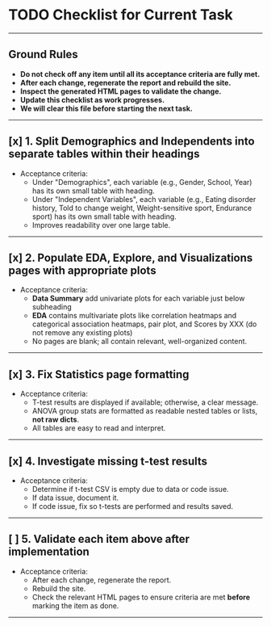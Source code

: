 # TODO Checklist for Current Task

---

## Ground Rules

- **Do not check off any item until all its acceptance criteria are fully met.**
- **After each change, regenerate the report and rebuild the site.**
- **Inspect the generated HTML pages to validate the change.**
- **Update this checklist as work progresses.**
- **We will clear this file before starting the next task.**

---

## [x] 1. Split Demographics and Independents into separate tables **within** their headings

- Acceptance criteria:
  - Under "Demographics", each variable (e.g., Gender, School, Year) has its own small table with heading.
  - Under "Independent Variables", each variable (e.g., Eating disorder history, Told to change weight, Weight-sensitive sport, Endurance sport) has its own small table with heading.
  - Improves readability over one large table.

---

## [x] 2. Populate EDA, Explore, and Visualizations pages with appropriate plots

- Acceptance criteria:
  - **Data Summary** add univariate plots for each variable just below subheading
  - **EDA** contains multivariate plots like correlation heatmaps and categorical association heatmaps, pair plot, and Scores by XXX (do not remove any existing plots)
  - No pages are blank; all contain relevant, well-organized content.

---

## [x] 3. Fix Statistics page formatting

- Acceptance criteria:
  - T-test results are displayed if available; otherwise, a clear message.
  - ANOVA group stats are formatted as readable nested tables or lists, **not raw dicts**.
  - All tables are easy to read and interpret.

---

## [x] 4. Investigate missing t-test results

- Acceptance criteria:
  - Determine if t-test CSV is empty due to data or code issue.
  - If data issue, document it.
  - If code issue, fix so t-tests are performed and results saved.

---

## [ ] 5. Validate each item above after implementation

- Acceptance criteria:
  - After each change, regenerate the report.
  - Rebuild the site.
  - Check the relevant HTML pages to ensure criteria are met **before** marking the item as done.

---

<!--- #FIXME later:
[ ] Remove "- Selected Choice" from variable names
[ ] Mermaid diagram render
[ ] Pairplot histograms on the diagonal
[ ] Interactive plots, e.g., color by demographic/independent
--->